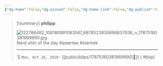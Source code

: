```yaml
---
{"dg-home":false,"dg-pinned":false,"dg-home-link":false,"dg-publish":true,"type":"blip","disabled rules":["yaml-title","yaml-title-alias","file-name-heading"],"title":"philipp on instagram @ 2020-10-26","created-date":"2020-10-26T07:29:00","updated-date":"2025-05-02T17:43:07","dg-path":"blips/17875180381969990.md","permalink":"/blips/17875180381969990/","dgPassFrontmatter":true,"created":"2020-10-26T07:29:00","updated":"2025-05-02T17:43:07"}
---
```


> [!summary] **philipp**:
>
> ![122786482_108180991083587_6878523835896837936_n_17875180381969990.jpg](/img/user/attachments/122786482_108180991083587_6878523835896837936_n_17875180381969990.jpg)
> Nerd shirt of the day #qwertee #startrek
> - - -
>
> 🗓️ `Mon, Oct 26, 2020` · [[public/blips/17875180381969990\|🔗]]
{ #blip}

